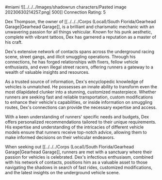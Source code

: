 #miami
![[../../../Images/shadowrun characters/Pasted image 20230630214257.png| 500]]
Connection Rating: 5

Dex Thompson, the owner of [[../../../Corps (Local)/South Florida/Gearhead Garage|Gearhead Garage]], is a brilliant and charismatic mechanic with an unwavering passion for all things vehicular. Known for his punk aesthetic, complete with vibrant tattoos, Dex has garnered a reputation as a master of his craft.

Dex's extensive network of contacts spans across the underground racing scene, street gangs, and illicit smuggling operations. Through his connections, he has forged relationships with fixers, fellow vehicle enthusiasts, and even illegal street racers, offering runners a gateway to a wealth of valuable insights and resources.

As a trusted source of information, Dex's encyclopedic knowledge of vehicles is unmatched. He possesses an innate ability to transform even the most dilapidated clunker into a stunning, customized masterpiece. Whether runners are seeking fast and reliable transportation, custom modifications to enhance their vehicle's capabilities, or inside information on smuggling routes, Dex's connections can provide the necessary expertise and access.

With a keen understanding of runners' specific needs and budgets, Dex offers personalized recommendations tailored to their unique requirements. His expertise and understanding of the intricacies of different vehicle models ensure that runners receive top-notch advice, allowing them to make informed decisions on their vehicular endeavors.

When seeking out [[../../../Corps (Local)/South Florida/Gearhead Garage|Gearhead Garage]], runners are met with a sanctuary where their passion for vehicles is celebrated. Dex's infectious enthusiasm, combined with his network of contacts, positions him as a valuable asset to those navigating the shadows in search of fast rides, customized modifications, and the latest insights on the underground vehicle scene.